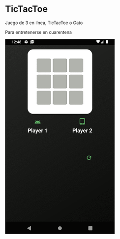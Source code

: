 # TicTacToe

Juego de 3 en línea, TicTacToe o Gato

Para entretenerse en cuarentena

![](misc/ss.gif)
